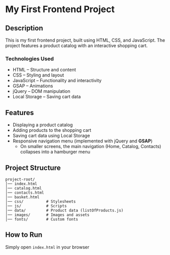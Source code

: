 # My First Frontend Project

## Description  
This is my first frontend project, built using HTML, CSS, and JavaScript. The project features a product catalog with an interactive shopping cart.  

### Technologies Used  
- HTML – Structure and content  
- CSS – Styling and layout  
- JavaScript – Functionality and interactivity  
- GSAP – Animations  
- jQuery – DOM manipulation  
- Local Storage – Saving cart data  

## Features  
- Displaying a product catalog  
- Adding products to the shopping cart  
- Saving cart data using Local Storage  
- Responsive navigation menu (implemented with jQuery and **GSAP**)  
  - On smaller screens, the main navigation (Home, Catalog, Contacts) collapses into a hamburger menu  

## Project Structure 

```plaintext
project-root/
│── index.html
│── catalog.html
│── contacts.html
│── basket.html
│── css/          # Stylesheets
│── js/           # Scripts
│── data/         # Product data (listOfProducts.js)
│── images/       # Images and assets
│── fonts/        # Custom fonts
```

## How to Run  
Simply open `index.html` in your browser
